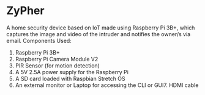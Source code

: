 # ZyPher
A home security device based on IoT made using Raspberry Pi 3B+, which captures the image and video of the intruder and notifies the owner/s via email.
Components Used:

1. Raspberry Pi 3B+
2. Raspberry Pi Camera Module V2
3. PIR Sensor (for motion detection)
4. A 5V 2.5A power supply for the Raspberry Pi
5. A SD card loaded with Raspbian Stretch OS
6. An external monitor or Laptop for accessing the CLI or GUI7. 
HDMI cable
